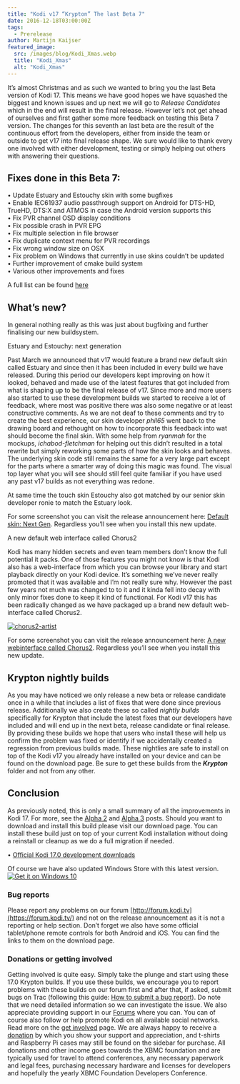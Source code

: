 ```yaml
---
title: "Kodi v17 “Krypton” The last Beta 7"
date: 2016-12-18T03:00:00Z
tags:
  - Prerelease
author: Martijn Kaijser
featured_image:
  src: /images/blog/Kodi_Xmas.webp
  title: "Kodi_Xmas"
  alt: "Kodi_Xmas"
---
```


It’s almost Christmas and as such we wanted to bring you the last Beta version of Kodi 17. This means we have good hopes we have squashed the biggest and known issues and up next we will go to _Release Candidates_ which in the end will result in the final release. However let’s not get ahead of ourselves and first gather some more feedback on testing this Beta 7 version. The changes for this seventh an last beta are the result of the continuous effort from the developers, either from inside the team or outside to get v17 into final release shape. We sure would like to thank every one involved with either development, testing or simply helping out others with answering their questions.

## Fixes done in this Beta 7:

• Update Estuary and Estouchy skin with some bugfixes  
 • Enable IEC61937 audio passthrough support on Android for DTS-HD, TrueHD, DTS:X and ATMOS in case the Android version supports this  
 • Fix PVR channel OSD display conditions  
 • Fix possible crash in PVR EPG  
 • Fix multiple selection in file browser  
 • Fix duplicate context menu for PVR recordings  
 • Fix wrong window size on OSX  
 • Fix problem on Windows that currently in use skins couldn’t be updated  
 • Further improvement of cmake build system  
 • Various other improvements and fixes

A full list can be found [here](https://github.com/xbmc/xbmc/milestone/94?closed=1)

## What’s new?

In general nothing really as this was just about bugfixing and further finalising our new buildsystem.

Estuary and Estouchy: next generation

Past March we announced that v17 would feature a brand new default skin called Estuary and since then it has been included in every build we have released. During this period our developers kept improving on how it looked, behaved and made use of the latest features that got included from what is shaping up to be the final release of v17. Since more and more users also started to use these development builds we started to receive a lot of feedback, where most was positive there was also some negative or at least constructive comments. As we are not deaf to these comments and try to create the best experience, our skin developer _phil65_ went back to the drawing board and rethought on how to incorporate this feedback into wat should become the final skin. With some help from _ryanmah_ for the mockups, _ichabod-fletchman_ for helping out this didn’t resulted in a total rewrite but simply reworking some parts of how the skin looks and behaves. The underlying skin code still remains the same for a very large part except for the parts where a smarter way of doing this magic was found. The visual top layer what you will see should still feel quite familiar if you have used any past v17 builds as not everything was redone.

At same time the touch skin Estouchy also got matched by our senior skin developer ronie to match the Estuary look.

For some screenshot you can visit the release announcement here: [Default skin: Next Gen](/article/kodi-v17-krypton-default-skin-next-gen). Regardless you’ll see when you install this new update.

A new default web interface called Chorus2

Kodi has many hidden secrets and even team members don’t know the full potential it packs. One of those features you might not know is that Kodi also has a web-interface from which you can browse your library and start playback directly on your Kodi device. It’s something we’ve never really promoted that it was available and I’m not really sure why. However the past few years not much was changed to to it and it kinda fell into decay with only minor fixes done to keep it kind of functional. For Kodi v17 this has been radically changed as we have packaged up a brand new default web-interface called Chorus2.

[![chorus2-artist](/images/blog/chorus2-artist-800x450.webp)](/images/blog/chorus2-artist.webp)

For some screenshot you can visit the release announcement here: [A new webinterface called Chorus2](/article/new-webinterface-called-chorus2). Regardless you’ll see when you install this new update.

## Krypton nightly builds

As you may have noticed we only release a new beta or release candidate once in a while that includes a list of fixes that were done since previous release. Additionally we also create these so called _nightly builds_ specifically for Krypton that include the latest fixes that our developers have included and will end up in the next beta, release candidate or final release. By providing these builds we hope that users who install these will help us confirm the problem was fixed or identify if we accidentally created a regression from previous builds made. These nightlies are safe to install on top of the Kodi v17 you already have installed on your device and can be found on the download page. Be sure to get these builds from the **_Krypton_** folder and not from any other.

## Conclusion

As previously noted, this is only a small summary of all the improvements in Kodi 17. For more, see the [Alpha 2](/article/kodi-v17-krypton-alpha-2 "Kodi v17 “Krypton” Alpha 2") and [Alpha 3](/article/kodi-v17-krypton-alpha-3 "Kodi v17 “Krypton” Alpha 3") posts. Should you want to download and install this build please visit our download page. You can install these build just on top of your current Kodi installation without doing a reinstall or cleanup as we do a full migration if needed.

• [Official Kodi 17.0 development downloads](/download)

Of course we have also updated Windows Store with this latest version.  
[![Get it on Windows 10](https://assets.windowsphone.com/f2f77ec7-9ba9-4850-9ebe-77e366d08adc/English_Get_it_Win_10_InvariantCulture_Default.webp)](https://www.microsoft.com/p/kodi/9nblggh4t892?cid=koditvlinkbadge)

### Bug reports

Please report any problems on our forum [http://forum.kodi.tv](https://forum.kodi.tv/) and not on the release announcement as it is not a reporting or help section. Don’t forget we also have some official tablet/phone remote controls for both Android and iOS. You can find the links to them on the download page.

### Donations or getting involved

Getting involved is quite easy. Simply take the plunge and start using these 17.0 Krypton builds. If you use these builds, we encourage you to report problems with these builds on our forum first and after that, if asked, submit bugs on Trac (following this guide: [How to submit a bug report](https://kodi.wiki/view/HOW-TO:Submit_a_bug_report)). Do note that we need detailed information so we can investigate the issue. We also appreciate providing support in our [Forums](https://forum.kodi.tv/ "Kodi Forums") where you can. You can of course also follow or help promote Kodi on all available social networks. Read more on the [get involved](/get-involved) page. We are always happy to receive a [donation](/contribute/donate "Donate") by which you show your support and appreciation, and t-shirts and Raspberry Pi cases may still be found on the sidebar for purchase. All donations and other income goes towards the XBMC foundation and are typically used for travel to attend conferences, any necessary paperwork and legal fees, purchasing necessary hardware and licenses for developers and hopefully the yearly XBMC Foundation Developers Conference.
